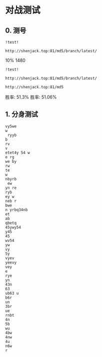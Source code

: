 # 对战测试

## 0. 测号

```plaintext
!test!

http://shenjack.top:81/md5/branch/latest/
```

10% 1480

```plaintext
!test!

http://shenjack.top:81/md5/branch/latest/

http://shenjack.top:81/md5
```

胜率: 51.3%
胜率: 51.06%

## 1. 分身测试

```plaintext
vy5we
w
 ryyb
b
rv
v
etet4y 54 w
e rg
we by
rw 
te
w 
nbyrb
 ew
yn re
ryb
ey w
neb r
bwe
n yrbq34nb
et
ab
qbetq
45ywy54
y45
45
wv54
yw
vy
5y
vyev
yeevy
vey
e
rye
yn
43n
63
ub63 u
b6r
un
3br
ue
rnbt
4n
5b
wu
4bw
4nw
4u 
n6w
r
```
